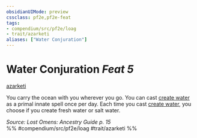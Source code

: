 ```yaml
---
obsidianUIMode: preview
cssclass: pf2e,pf2e-feat
tags:
- compendium/src/pf2e/loag
- trait/azarketi
aliases: ["Water Conjuration"]
---
```

# Water Conjuration  *Feat 5*  
[azarketi](rules/traits/azarketi-loag.md)  


You carry the ocean with you wherever you go. You can cast [create water](compendium/spells/create-water.md) as a primal innate spell once per day. Each time you cast [create water](compendium/spells/create-water.md), you choose if you create fresh water or salt water.

*Source: Lost Omens: Ancestry Guide p. 15*  
%% #compendium/src/pf2e/loag #trait/azarketi %%